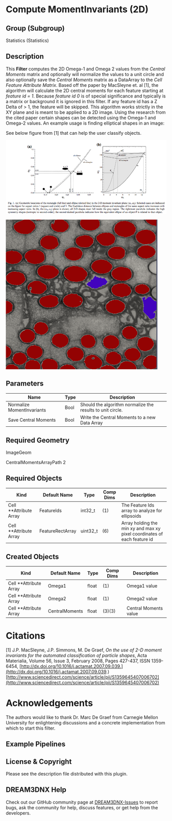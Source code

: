 # Compute MomentInvariants (2D)

## Group (Subgroup)

Statistics (Statistics)

## Description

This **Filter** computes the 2D Omega-1 and Omega 2 values from the *Central Moments* matrix and optionally will normalize the values to a unit circle and also optionally save the *Central Moments* matrix as a DataArray to the *Cell Feature Attribute Matrix*. Based off the paper by MacSleyne et. al [1], the algorithm will calculate the 2D central moments for each feature starting at *feature id = 1*. Because *feature id 0* is of special significance and typically is a matrix or background it is ignored in this filter. If any feature id has a Z Delta of > 1, the feature will be skipped. This algorithm works strictly in the XY plane and is meant to be applied to a 2D image. Using the research from the cited paper certain shapes can be detected using the Omega-1 and Omega-2 values. An example usage is finding elliptical shapes in an image:

See below figure from [1] that can help the user classify objects.

![Example appllication of filter to identify elliptical particales (red) which are differentiated from non-elliptical particals (purple)](Images/ComputeMomentInvariants_Fig1.png)

![Example appllication of filter to identify elliptical particales (red) which are differentiated from non-elliptical particals (purple)](Images/ComputeMomentInvariants2D.png)

## Parameters

| Name | Type | Description |
|------------|------| --------------------------------- |
| Normalize MomentInvariants | Bool | Should the algorithm normalize the results to unit circle. |
| Save Central Moments | Bool | Write the Central Moments to a new Data Array |

## Required Geometry

ImageGeom

  CentralMomentsArrayPath 2

## Required Objects

| Kind                      | Default Name | Type     | Comp Dims | Description                                 |
|---------------------------|--------------|----------|--------|---------------------------------------------|
| Cell **Attribute Array | FeatureIds | int32_t | (1) | The Feature Ids array to analyze for ellipsoids |
| Cell **Attribute Array | FeatureRectArray | uint32_t | (6) | Array holding the min xy and max xy pixel coordinates of each feature id |

## Created Objects

| Kind                      | Default Name | Type     | Comp Dims | Description                                 |
|---------------------------|--------------|----------|--------|---------------------------------------------|
| Cell **Attribute Array | Omega1 | float | (1) | Omega1 value  |
| Cell **Attribute Array | Omega2 | float | (1) | Omega2 value  |
| Cell **Attribute Array | CentralMoments | float | (3)(3) | Central Moments value  |

# Citations

[1] J.P. MacSleyne, J.P. Simmons, M. De Graef, *On the use of 2-D moment invariants for the automated classification of particle shapes*, Acta Materialia, Volume 56, Issue 3, February 2008, Pages 427-437, ISSN 1359-6454, [http://dx.doi.org/10.1016/j.actamat.2007.09.039.](http://dx.doi.org/10.1016/j.actamat.2007.09.039.)
[http://www.sciencedirect.com/science/article/pii/S1359645407006702](http://www.sciencedirect.com/science/article/pii/S1359645407006702)

# Acknowledgements

The authors would like to thank Dr. Marc De Graef from Carnegie Mellon University for enlightening discussions and a concrete implementation from which to start this filter.

## Example Pipelines

## License & Copyright

Please see the description file distributed with this plugin.

## DREAM3DNX Help

Check out our GitHub community page at [DREAM3DNX-Issues](https://github.com/BlueQuartzSoftware/DREAM3DNX-Issues) to report bugs, ask the community for help, discuss features, or get help from the developers.

